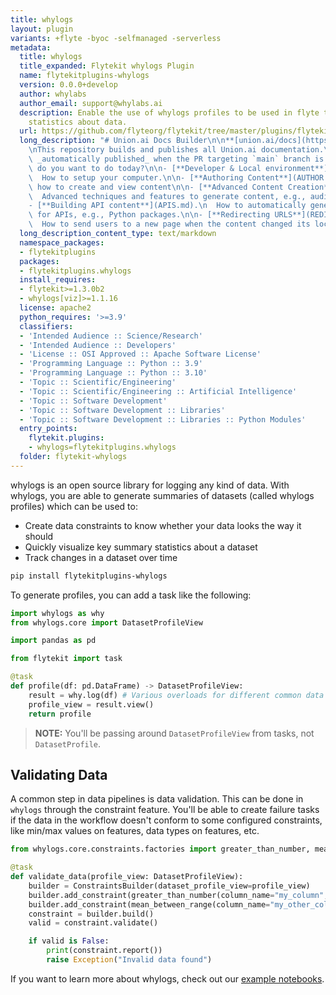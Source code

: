 ```yaml
---
title: whylogs
layout: plugin
variants: +flyte -byoc -selfmanaged -serverless
metadata:
  title: whylogs
  title_expanded: Flytekit whylogs Plugin
  name: flytekitplugins-whylogs
  version: 0.0.0+develop
  author: whylabs
  author_email: support@whylabs.ai
  description: Enable the use of whylogs profiles to be used in flyte tasks to get aggregate
    statistics about data.
  url: https://github.com/flyteorg/flytekit/tree/master/plugins/flytekit-whylogs
  long_description: "# Union.ai Docs Builder\n\n**[union.ai/docs](https://union.ai/docs)**\n\
    \nThis repository builds and publishes all Union.ai documentation.\n\nThe site is\
    \ _automatically published_ when the PR targeting `main` branch is merged.\n\nWhat\
    \ do you want to do today?\n\n- [**Developer & Local environment**](DEVELOPER.md).\n\
    \  How to setup your computer.\n\n- [**Authoring Content**](AUTHOR.md).\n  101 of\
    \ how to create and view content\n\n- [**Advanced Content Creation**](SHORTCODES.md).\n\
    \  Advanced techniques and features to generate content, e.g., audio player.\n\n\
    - [**Building API content**](APIS.md).\n  How to automatically generate content\
    \ for APIs, e.g., Python packages.\n\n- [**Redirecting URLS**](REDIRECTS.md).\n\
    \  How to send users to a new page when the content changed its location."
  long_description_content_type: text/markdown
  namespace_packages:
  - flytekitplugins
  packages:
  - flytekitplugins.whylogs
  install_requires:
  - flytekit>=1.3.0b2
  - whylogs[viz]>=1.1.16
  license: apache2
  python_requires: '>=3.9'
  classifiers:
  - 'Intended Audience :: Science/Research'
  - 'Intended Audience :: Developers'
  - 'License :: OSI Approved :: Apache Software License'
  - 'Programming Language :: Python :: 3.9'
  - 'Programming Language :: Python :: 3.10'
  - 'Topic :: Scientific/Engineering'
  - 'Topic :: Scientific/Engineering :: Artificial Intelligence'
  - 'Topic :: Software Development'
  - 'Topic :: Software Development :: Libraries'
  - 'Topic :: Software Development :: Libraries :: Python Modules'
  entry_points:
    flytekit.plugins:
    - whylogs=flytekitplugins.whylogs
  folder: flytekit-whylogs
---
```



whylogs is an open source library for logging any kind of data. With whylogs,
you are able to generate summaries of datasets (called whylogs profiles) which
can be used to:

- Create data constraints to know whether your data looks the way it should
- Quickly visualize key summary statistics about a dataset
- Track changes in a dataset over time

```bash
pip install flytekitplugins-whylogs
```

To generate profiles, you can add a task like the following:

```python
import whylogs as why
from whylogs.core import DatasetProfileView

import pandas as pd

from flytekit import task

@task
def profile(df: pd.DataFrame) -> DatasetProfileView:
    result = why.log(df) # Various overloads for different common data types exist
    profile_view = result.view()
    return profile
```

>**NOTE:** You'll be passing around `DatasetProfileView` from tasks, not `DatasetProfile`.

## Validating Data

A common step in data pipelines is data validation. This can be done in
`whylogs` through the constraint feature. You'll be able to create failure tasks
if the data in the workflow doesn't conform to some configured constraints, like
min/max values on features, data types on features, etc.

```python
from whylogs.core.constraints.factories import greater_than_number, mean_between_range

@task
def validate_data(profile_view: DatasetProfileView):
    builder = ConstraintsBuilder(dataset_profile_view=profile_view)
    builder.add_constraint(greater_than_number(column_name="my_column", number=0.14))
    builder.add_constraint(mean_between_range(column_name="my_other_column", lower=2, upper=3))
    constraint = builder.build()
    valid = constraint.validate()

    if valid is False:
        print(constraint.report())
        raise Exception("Invalid data found")
```

If you want to learn more about whylogs, check out our [example notebooks](https://github.com/whylabs/whylogs/tree/mainline/python/examples).
